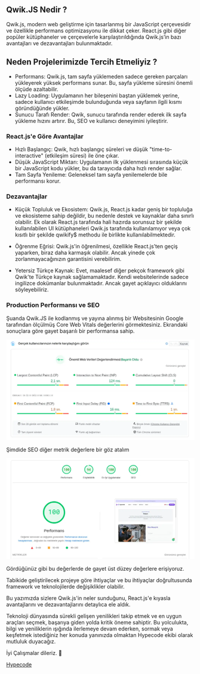 ## Qwik.JS Nedir ?

Qwik.js, modern web geliştirme için tasarlanmış bir JavaScript çerçevesidir ve özellikle performans optimizasyonu ile dikkat çeker. React.js gibi diğer popüler kütüphaneler ve çerçevelerle karşılaştırıldığında Qwik.js’in bazı avantajları ve dezavantajları bulunmaktadır.

## Neden Projelerimizde Tercih Etmeliyiz ? 
- Performans: Qwik.js, tam sayfa yüklemeden sadece gereken parçaları yükleyerek yüksek performans sunar. Bu, sayfa yükleme süresini önemli ölçüde azaltabilir.
- Lazy Loading: Uygulamanın her bileşenini baştan yüklemek yerine, sadece kullanıcı etkileşimde bulunduğunda veya sayfanın ilgili kısmı göründüğünde yükler.
- Sunucu Tarafı Render: Qwik, sunucu tarafında render ederek ilk sayfa yükleme hızını artırır. Bu, SEO ve kullanıcı deneyimini iyileştirir.

### React.js'e Göre Avantajlar 
- Hızlı Başlangıç: Qwik, hızlı başlangıç süreleri ve düşük "time-to-interactive" (etkileşim süresi) ile öne çıkar.
- Düşük JavaScript Miktarı: Uygulamanın ilk yüklenmesi sırasında küçük bir JavaScript kodu yükler, bu da tarayıcıda daha hızlı render sağlar.
- Tam Sayfa Yenileme: Geleneksel tam sayfa yenilemelerde bile performansı korur.

### Dezavantajlar
- Küçük Topluluk ve Ekosistem: Qwik.js, React.js kadar geniş bir topluluğa ve ekosisteme sahip değildir, bu nedenle destek ve kaynaklar daha sınırlı olabilir. Ek olarak React.js tarafında hali hazırda sorunsuz bir şekilde kullanılabilen UI kütüphaneleri Qwik.js tarafında kullanılamıyor veya çok kısıtlı bir şekilde qwikify$ methodu ile birlikte kullanılabilmektedir.

- Öğrenme Eğrisi: Qwik.js'in öğrenilmesi, özellikle React.js’ten geçiş yaparken, biraz daha karmaşık olabilir. Ancak yinede çok zorlanmayacağınızın garantisini verebilirim.

- Yetersiz Türkçe Kaynak: Evet, maalesef diğer pekçok framework gibi Qwik'te Türkçe kaynak sağlamamaktadır. Kendi websitelerinde sadece ingilizce dokümanlar bulunmaktadır. Ancak gayet açıklayıcı olduklarını söyleyebiliriz.


### Production Performansı ve SEO

Şuanda Qwik.JS ile kodlanmış ve yayına alınmış bir Websitesinin Google tarafından ölçülmüş Core Web Vitals değerlerini görmektesiniz. Ekrandaki sonuçlara göre gayet başarılı bir performansa sahip.

![Core Web Vitals - Hypecode](https://raw.githubusercontent.com/hypecode-tech/blogs/main/qwikjs-nedir/core-web-vitals.webp)


Şimdide SEO diğer metrik değerlere bir göz atalım

![Core Web Vitals - Hypecode](https://raw.githubusercontent.com/hypecode-tech/blogs/main/qwikjs-nedir/pagespeed-score.webp)

Gördüğünüz gibi bu değerlerde de gayet üst düzey değerlere erişiyoruz.

Tabikide geliştirilecek projeye göre ihtiyaçlar ve bu ihtiyaçlar doğrultusunda framework ve teknolojilerde değişiklikler olabilir.

Bu yazımızda sizlere Qwik.js'in neler sunduğunu, React.js'e kıyasla avantajlarını ve dezavantajlarını detaylıca ele aldık.

Teknoloji dünyasında sürekli gelişen yenilikleri takip etmek ve en uygun araçları seçmek, başarıya giden yolda kritik öneme sahiptir. Bu yolculukta, bilgi ve yeniliklerin ışığında ilerlemeye devam ederken, sormak veya keşfetmek istediğiniz her konuda yanınızda olmaktan Hypecode ekibi olarak mutluluk duyacağız.

İyi Çalışmalar dileriz. 🌟

[Hypecode](https://hypecode.tech)
